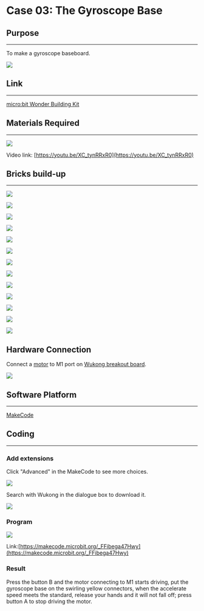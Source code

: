 ﻿# Case 03: The Gyroscope Base

## Purpose
---
To make a gyroscope baseboard.

![](https://wiki-media-ef.oss-cn-hongkong.aliyuncs.com//images/case-03-01.png)

## Link
---
[micro:bit Wonder Building Kit](https://www.elecfreaks.com/micro-bit-wonder-building-kit-without-micro-bit-board.html)

## Materials Required
---
![](https://wiki-media-ef.oss-cn-hongkong.aliyuncs.com//images/case-03-02.png)

Video link:
[https://youtu.be/XC_tynRRxR0](https://youtu.be/XC_tynRRxR0)


## Bricks build-up
---


![](https://wiki-media-ef.oss-cn-hongkong.aliyuncs.com//images/step-case-03-01.png)

![](https://wiki-media-ef.oss-cn-hongkong.aliyuncs.com//images/step-case-03-02.png)

![](https://wiki-media-ef.oss-cn-hongkong.aliyuncs.com//images/step-case-03-03.png)

![](https://wiki-media-ef.oss-cn-hongkong.aliyuncs.com//images/step-case-03-04.png)

![](https://wiki-media-ef.oss-cn-hongkong.aliyuncs.com//images/step-case-03-05.png)

![](https://wiki-media-ef.oss-cn-hongkong.aliyuncs.com//images/step-case-03-06.png)

![](https://wiki-media-ef.oss-cn-hongkong.aliyuncs.com//images/step-case-03-07.png)

![](https://wiki-media-ef.oss-cn-hongkong.aliyuncs.com//images/step-case-03-08.png)

![](https://wiki-media-ef.oss-cn-hongkong.aliyuncs.com//images/step-case-03-09.png)

![](https://wiki-media-ef.oss-cn-hongkong.aliyuncs.com//images/step-case-03-10.png)

![](https://wiki-media-ef.oss-cn-hongkong.aliyuncs.com//images/step-case-03-11.png)

![](https://wiki-media-ef.oss-cn-hongkong.aliyuncs.com//images/step-case-03-12.png)

![](https://wiki-media-ef.oss-cn-hongkong.aliyuncs.com//images/step-case-03-13.png)

## Hardware Connection

Connect a [motor](https://www.elecfreaks.com/geekservo-motor-2kg-compatible-with-lego.html) to M1 port on [Wukong breakout board](https://www.elecfreaks.com/wukong-board-with-lego-holder-for-micro-bit.html).

![](https://wiki-media-ef.oss-cn-hongkong.aliyuncs.com//images/Wonder-Building-Kit-case-03-06.png)

## Software Platform
---
[MakeCode](https://makecode.microbit.org/)

## Coding
---
### Add extensions
Click "Advanced" in the MakeCode to see more choices.

![](https://wiki-media-ef.oss-cn-hongkong.aliyuncs.com//images/case-01-03.png)

Search with Wukong in the dialogue box to download it.

![](https://wiki-media-ef.oss-cn-hongkong.aliyuncs.com//images/case-01-04.png)


### Program

![](https://wiki-media-ef.oss-cn-hongkong.aliyuncs.com//images/case-03-05.png)

Link:[https://makecode.microbit.org/_FFibega47Hwy](https://makecode.microbit.org/_FFibega47Hwy)

### Result

Press the button B and the motor connecting to M1 starts driving, put the gyroscope base on the swirling yellow connectors, when the accelerate speed meets the standard, release your hands and it will not fall off; press button A to stop driving the motor.
